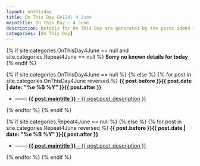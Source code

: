 ```yaml
---
layout: onthisday
title: On This Day &#124; 4 June
maintitle: On This Day — 4 June
description: Details for On This Day are genarated by the posts added to the website so the content is subject to changes/updates over time.
categories: [On This Day]
---
```


{% if site.categories.OnThisDay4June == null and site.categories.Repeat4June == null %}
<strong>Sorry no known details for today</strong>
{% endif %}

{% if site.categories.OnThisDay4June == null %}
{% else %}
{% for post in site.categories.OnThisDay4June reversed %}
<strong>{{ post.before }}{{ post.date | date: "%e %B %Y" }}{{ post.after }}</strong>
<ul>
<li> ——: <a class="{{ post.class }}" href="{{ post.url }}"><strong>{{ post.maintitle }}</strong> - {{ post.post_description }}</a></li>
</ul>
{% endfor %}
{% endif %}

{% if site.categories.Repeat4June == null %}
{% else %}
{% for post in site.categories.Repeat4June reversed %}
<strong>{{ post.before }}{{ post.date | date: "%e %B %Y" }}{{ post.after }}</strong>
<ul>
<li> ——: <a class="{{ post.class }}" href="{{ post.url }}"><strong>{{ post.maintitle }}</strong> - {{ post.post_description }}</a></li>
</ul>
{% endfor %}
{% endif %}
